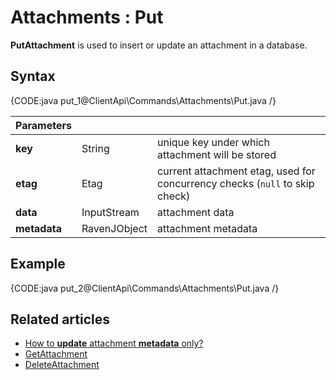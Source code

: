 # Attachments : Put

**PutAttachment** is used to insert or update an attachment in a database.

## Syntax

{CODE:java put_1@ClientApi\Commands\Attachments\Put.java /}

| Parameters | | |
| ------------- | ------------- | ----- |
| **key** | String | unique key under which attachment will be stored |
| **etag** | Etag | current attachment etag, used for concurrency checks (`null` to skip check)  |
| **data** | InputStream | attachment data |
| **metadata** | RavenJObject | attachment metadata |

## Example

{CODE:java put_2@ClientApi\Commands\Attachments\Put.java /}

## Related articles

- [How to **update** attachment **metadata** only?](../../../client-api/commands/attachments/how-to/update-attachment-metadata-only)  
- [GetAttachment](../../../client-api/commands/attachments/get)  
- [DeleteAttachment](../../../client-api/commands/attachments/delete)  